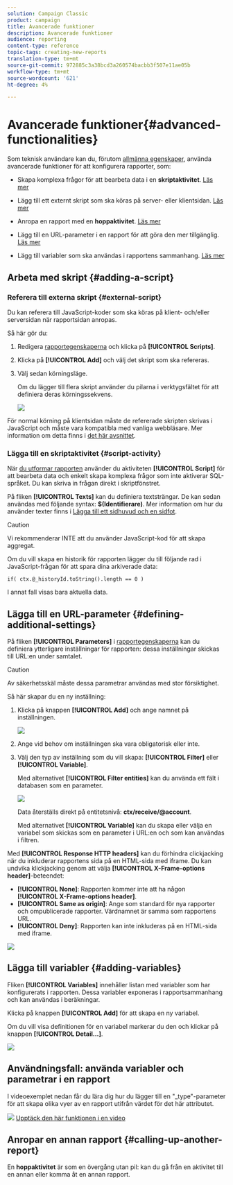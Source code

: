 ```yaml
---
solution: Campaign Classic
product: campaign
title: Avancerade funktioner
description: Avancerade funktioner
audience: reporting
content-type: reference
topic-tags: creating-new-reports
translation-type: tm+mt
source-git-commit: 972885c3a38bcd3a260574bacbb3f507e11ae05b
workflow-type: tm+mt
source-wordcount: '621'
ht-degree: 4%

---
```



# Avancerade funktioner{#advanced-functionalities}

Som teknisk användare kan du, förutom [allmänna egenskaper](../../reporting/using/properties-of-the-report.md), använda avancerade funktioner för att konfigurera rapporter, som:

* Skapa komplexa frågor för att bearbeta data i en **skriptaktivitet**. [Läs mer](#script-activity)

* Lägg till ett externt skript som ska köras på server- eller klientsidan. [Läs mer](#external-script)

* Anropa en rapport med en **hoppaktivitet**. [Läs mer](#calling-up-another-report)

* Lägg till en URL-parameter i en rapport för att göra den mer tillgänglig. [Läs mer](#calling-up-another-report)

* Lägg till variabler som ska användas i rapportens sammanhang. [Läs mer](#adding-variables)

## Arbeta med skript {#adding-a-script}

### Referera till externa skript {#external-script}

Du kan referera till JavaScript-koder som ska köras på klient- och/eller serversidan när rapportsidan anropas.

Så här gör du:

1. Redigera [rapportegenskaperna](../../reporting/using/properties-of-the-report.md) och klicka på **[!UICONTROL Scripts]**.
1. Klicka på **[!UICONTROL Add]** och välj det skript som ska refereras.
1. Välj sedan körningsläge.

   Om du lägger till flera skript använder du pilarna i verktygsfältet för att definiera deras körningssekvens.

   ![](assets/reporting_custom_js.png)

För normal körning på klientsidan måste de refererade skripten skrivas i JavaScript och måste vara kompatibla med vanliga webbläsare. Mer information om detta finns i [det här avsnittet](../../web/using/web-forms-answers.md).

### Lägga till en skriptaktivitet {#script-activity}

När [du utformar rapporten](../../reporting/using/creating-a-new-report.md#modelizing-the-chart) använder du aktiviteten **[!UICONTROL Script]** för att bearbeta data och enkelt skapa komplexa frågor som inte aktiverar SQL-språket. Du kan skriva in frågan direkt i skriptfönstret.

På fliken **[!UICONTROL Texts]** kan du definiera textsträngar. De kan sedan användas med följande syntax: **$(Identifierare)**. Mer information om hur du använder texter finns i [Lägga till ett sidhuvud och en sidfot](../../reporting/using/element-layout.md#adding-a-header-and-a-footer).

>[!CAUTION]
>
>Vi rekommenderar INTE att du använder JavaScript-kod för att skapa aggregat.

Om du vill skapa en historik för rapporten lägger du till följande rad i JavaScript-frågan för att spara dina arkiverade data:

```
if( ctx.@_historyId.toString().length == 0 )
```

I annat fall visas bara aktuella data.

## Lägga till en URL-parameter {#defining-additional-settings}

På fliken **[!UICONTROL Parameters]** i [rapportegenskaperna](../../reporting/using/properties-of-the-report.md) kan du definiera ytterligare inställningar för rapporten: dessa inställningar skickas till URL:en under samtalet.

>[!CAUTION]
>
>Av säkerhetsskäl måste dessa parametrar användas med stor försiktighet.

Så här skapar du en ny inställning:

1. Klicka på knappen **[!UICONTROL Add]** och ange namnet på inställningen.

   ![](assets/s_ncs_advuser_report_properties_09a.png)

1. Ange vid behov om inställningen ska vara obligatorisk eller inte.

1. Välj den typ av inställning som du vill skapa: **[!UICONTROL Filter]** eller **[!UICONTROL Variable]**.

   Med alternativet **[!UICONTROL Filter entities]** kan du använda ett fält i databasen som en parameter.

   ![](assets/s_ncs_advuser_report_properties_09b.png)

   Data återställs direkt på entitetsnivå: **ctx/receive/@account**.

   Med alternativet **[!UICONTROL Variable]** kan du skapa eller välja en variabel som skickas som en parameter i URL:en och som kan användas i filtren.

Med **[!UICONTROL Response HTTP headers]** kan du förhindra clickjacking när du inkluderar rapportens sida på en HTML-sida med iframe. Du kan undvika klickjacking genom att välja **[!UICONTROL X-Frame-options header]**-beteendet:

* **[!UICONTROL None]**: Rapporten kommer inte att ha någon  **[!UICONTROL X-Frame-options header]**.
* **[!UICONTROL Same as origin]**: Ange som standard för nya rapporter och ompublicerade rapporter. Värdnamnet är samma som rapportens URL.
* **[!UICONTROL Deny]**: Rapporten kan inte inkluderas på en HTML-sida med iframe.

![](assets/s_ncs_advuser_report_properties_09c.png)

## Lägga till variabler {#adding-variables}

Fliken **[!UICONTROL Variables]** innehåller listan med variabler som har konfigurerats i rapporten. Dessa variabler exponeras i rapportsammanhang och kan användas i beräkningar.

Klicka på knappen **[!UICONTROL Add]** för att skapa en ny variabel.

Om du vill visa definitionen för en variabel markerar du den och klickar på knappen **[!UICONTROL Detail...]**.

![](assets/s_ncs_advuser_report_properties_10.png)

## Användningsfall: använda variabler och parametrar i en rapport

I videoexemplet nedan får du lära dig hur du lägger till en &quot;_type&quot;-parameter för att skapa olika vyer av en rapport utifrån värdet för det här attributet.

![](assets/do-not-localize/how-to-video.png) [Upptäck den här funktionen i en video](https://helpx.adobe.com/campaign/classic/how-to/add-url-parameter-in-acv6.html?playlist=/ccx/v1/collection/product/campaign/classic/segment/business-practitioners/explevel/intermediate/applaunch/how-to-4/collection.ccx.js&amp;ref=helpx.adobe.com)


## Anropar en annan rapport {#calling-up-another-report}

En **hoppaktivitet** är som en övergång utan pil: kan du gå från en aktivitet till en annan eller komma åt en annan rapport.

